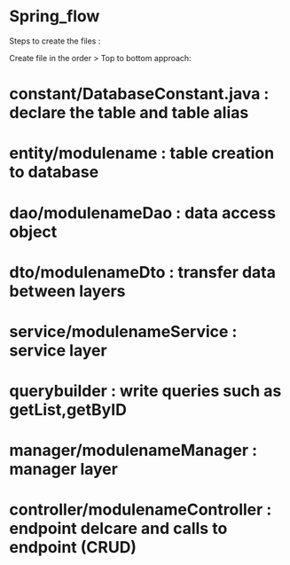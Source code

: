 # Spring_flow 
 
Steps to create the files : 
  
Create file in the order > Top to bottom approach:   

# constant/DatabaseConstant.java : declare the table and table alias  
# entity/modulename : table creation to database 
# dao/modulenameDao : data access object 
# dto/modulenameDto : transfer data between layers 
# service/modulenameService : service layer 
# querybuilder : write queries such as getList,getByID 
# manager/modulenameManager : manager layer 
# controller/modulenameController : endpoint delcare and calls to endpoint (CRUD)
